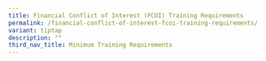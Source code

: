 ```yaml
---
title: Financial Conflict of Interest (FCOI) Training Requirements
permalink: /financial-conflict-of-interest-fcoi-training-requirements/
variant: tiptap
description: ""
third_nav_title: Minimum Training Requirements
---
```

